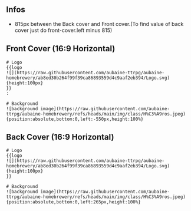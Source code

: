 ## Infos
- 815px between the Back cover and Front cover.(To find value of back cover just do front-cover.left minus 815)

## Front Cover (16:9 Horizontal)
```
# Logo
{{logo
![](https://raw.githubusercontent.com/aubaine-ttrpg/aubaine-homebrewery/ab8ed30b264f99f39ca86893559d4c9aaf2eb394/Logo.svg){height:100px}
}}
:

# Background
![background image](https://raw.githubusercontent.com/aubaine-ttrpg/aubaine-homebrewery/refs/heads/main/img/class/H%C3%A9ros.jpeg){position:absolute,bottom:0,left:-550px,height:100%}
```

## Back Cover (16:9 Horizontal)
```
# Logo
{{logo
![](https://raw.githubusercontent.com/aubaine-ttrpg/aubaine-homebrewery/ab8ed30b264f99f39ca86893559d4c9aaf2eb394/Logo.svg){height:100px}
}}

# Background
![background image](https://raw.githubusercontent.com/aubaine-ttrpg/aubaine-homebrewery/refs/heads/main/img/class/H%C3%A9ros.jpeg){position:absolute,bottom:0,left:265px,height:100%}
```